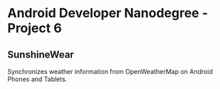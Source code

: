 Android Developer Nanodegree - Project 6
===================================

## SunshineWear

Synchronizes weather information from OpenWeatherMap on Android Phones and Tablets.
